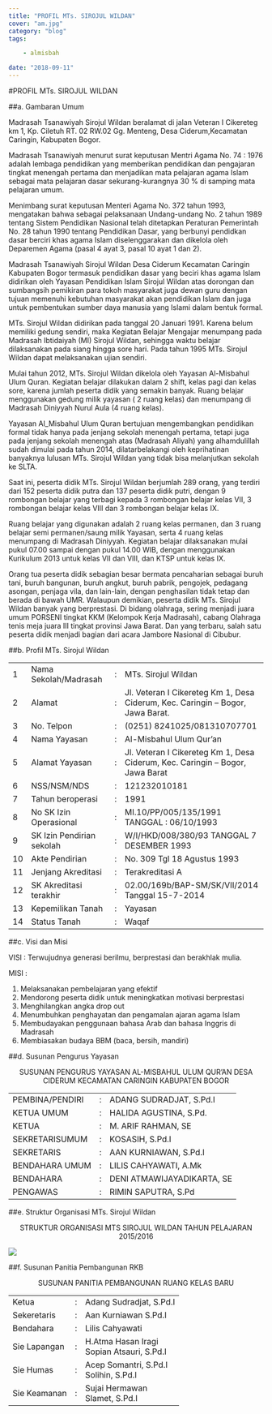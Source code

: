 ```yaml
---
title: "PROFIL MTs. SIROJUL WILDAN"
cover: "am.jpg"
category: "blog"
tags:

    - almisbah

date: "2018-09-11"
---
```



#PROFIL MTs. SIROJUL WILDAN

##a. Gambaran Umum 

Madrasah Tsanawiyah Sirojul Wildan beralamat di jalan Veteran I Cikereteg km 1, Kp. Ciletuh RT. 02 RW.02 Gg. Menteng, Desa Ciderum,Kecamatan Caringin, Kabupaten  Bogor. 

Madrasah Tsanawiyah menurut surat keputusan Mentri Agama No. 74 : 1976 adalah lembaga pendidikan yang memberikan pendidikan dan pengajaran tingkat menengah pertama dan menjadikan mata pelajaran agama Islam sebagai mata pelajaran dasar sekurang-kurangnya 30 % di samping mata pelajaran umum.

Menimbang surat keputusan Menteri Agama No. 372 tahun 1993, mengatakan bahwa sebagai pelaksanaan Undang-undang No. 2 tahun 1989 tentang Sistem Pendidikan Nasional telah ditetapkan Peraturan Pemerintah No. 28 tahun 1990 tentang Pendidikan Dasar, yang berbunyi pendidkan dasar berciri khas agama Islam diselenggarakan dan dikelola oleh Deparemen Agama (pasal 4 ayat 3, pasal 10 ayat 1 dan 2).

Madrasah Tsanawiyah Sirojul Wildan Desa Ciderum Kecamatan Caringin Kabupaten Bogor termasuk pendidikan dasar yang beciri khas agama Islam didirikan oleh Yayasan Pendidikan Islam Sirojul Wildan atas dorongan dan sumbangsih pemikiran para tokoh masyarakat juga dewan guru dengan tujuan memenuhi kebutuhan masyarakat akan pendidikan Islam dan juga untuk pembentukan sumber daya manusia yang Islami dalam bentuk formal.

MTs. Sirojul Wildan didirikan pada tanggal 20 Januari 1991. Karena belum memiliki gedung sendiri, maka Kegiatan Belajar Mengajar menumpang pada Madrasah Ibtidaiyah (MI) Sirojul Wildan, sehingga waktu belajar dilaksanakan pada siang hingga sore hari. Pada tahun 1995 MTs. Sirojul Wildan dapat  melaksanakan ujian sendiri. 

Mulai tahun 2012, MTs. Sirojul Wildan dikelola oleh Yayasan Al-Misbahul Ulum Quran. Kegiatan belajar dilakukan dalam 2 shift, kelas pagi dan kelas sore, karena jumlah peserta didik yang semakin banyak. Ruang belajar menggunakan  gedung milik yayasan ( 2 ruang kelas) dan menumpang di Madrasah Diniyyah Nurul Aula (4 ruang kelas).

Yayasan Al_Misbahul Ulum Quran bertujuan mengembangkan pendidikan formal tidak hanya pada jenjang sekolah menengah pertama, tetapi juga pada jenjang sekolah menengah atas (Madrasah Aliyah) yang alhamdulillah sudah dimulai pada tahun 2014, dilatarbelakangi oleh keprihatinan banyaknya lulusan MTs. Sirojul Wildan yang tidak bisa melanjutkan sekolah ke SLTA.

Saat ini, peserta didik MTs. Sirojul Wildan berjumlah 289 orang, yang terdiri dari 152 peserta didik putra dan 137 peserta didik putri, dengan 9 rombongan belajar yang terbagi kepada 3 rombongan belajar kelas VII, 3 rombongan belajar kelas VIII dan 3 rombongan belajar kelas IX.

Ruang belajar yang digunakan adalah 2 ruang kelas permanen, dan 3 ruang belajar semi permanen/saung milik Yayasan, serta 4 ruang kelas menumpang di Madrasah Diniyyah. Kegiatan belajar dilaksanakan mulai pukul 07.00 sampai dengan pukul 14.00 WIB, dengan menggunakan Kurikulum 2013 untuk kelas VII dan VIII, dan KTSP untuk kelas IX.

Orang tua peserta didik sebagian besar bermata pencaharian sebagai buruh tani, buruh bangunan, buruh angkut, buruh pabrik, pengojek, pedagang asongan, penjaga vila, dan lain-lain, dengan penghasilan tidak tetap dan berada di bawah UMR.
Walaupun demikian,  peserta didik MTs. Sirojul Wildan banyak yang berprestasi. Di bidang olahraga, sering menjadi juara umum PORSENI tingkat KKM (Kelompok Kerja Madrasah), cabang Olahraga tenis meja juara III tingkat provinsi Jawa Barat. Dan yang terbaru, salah satu peserta didik menjadi bagian dari acara Jambore Nasional di Cibubur.


##b. Profil MTs. Sirojul Wildan

|     |                           |     |                                                                                   |
| --- | ------------------------- |:---:| -------------------------------------------------------------------------------   |
| 1   | Nama Sekolah/Madrasah     | :   |  MTs. Sirojul Wildan                                                              |
| 2   | Alamat                    | :   |  Jl. Veteran I Cikereteg Km 1, Desa Ciderum, Kec. Caringin – Bogor, Jawa Barat.   |
| 3   | No. Telpon                | :   |  (0251) 8241025/081310707701                                                      |
| 4   | Nama Yayasan              | :   |  Al-Misbahul Ulum Qur’an                                                          |
| 5   | Alamat Yayasan            | :   |  Jl. Veteran I Cikereteg Km 1, Desa Ciderum, Kec. Caringin – Bogor, Jawa Barat    |
| 6   | NSS/NSM/NDS               | :   |  121232010181                                                                     |
| 7   | Tahun beroperasi          | :   |  1991                                                                             |
| 8   | No SK Izin Operasional    | :   |  MI.10/PP/005/135/1991   TANGGAL : 06/10/1993                                     |
| 9   | SK Izin Pendirian sekolah | :   |  W/I/HKD/008/380/93  TANGGAL 7 DESEMBER 1993                                      |
| 10  | Akte Pendirian            | :   |  No. 309 Tgl 18 Agustus 1993                                                      |
| 11  | Jenjang Akreditasi        | :   |  Terakreditasi A                                                                  |
| 12  | SK Akreditasi terakhir    | :   |  02.00/169b/BAP-SM/SK/VII/2014 Tanggal 15-7-2014                                  |
| 13  | Kepemilikan Tanah         | :   |  Yayasan                                                                          |
| 14  | Status Tanah              | :   |  Waqaf                                                                            |


##c. Visi  dan Misi 

VISI :
Terwujudnya generasi berilmu, berprestasi dan berakhlak mulia.

MISI :
1. Melaksanakan pembelajaran yang efektif 
2. Mendorong peserta didik untuk meningkatkan motivasi berprestasi
3. Menghilangkan angka drop out
4. Menumbuhkan penghayatan dan pengamalan ajaran agama Islam
5. Membudayakan penggunaan bahasa Arab dan bahasa Inggris di Madrasah
6. Membiasakan budaya BBM (baca, bersih, mandiri)


##d. Susunan Pengurus Yayasan

<center>SUSUNAN PENGURUS YAYASAN AL-MISBAHUL ULUM QUR’AN
DESA CIDERUM KECAMATAN CARINGIN
KABUPATEN BOGOR</center>

|                 |     |                             |
| --------------- |:---:| --------------------------- |
| PEMBINA/PENDIRI |  :  | ADANG SUDRADJAT, S.Pd.I     |
| KETUA UMUM      |  :  | HALIDA AGUSTINA, S.Pd.      |
| KETUA           |  :  | M. ARIF RAHMAN, SE          |
| SEKRETARISUMUM  |  :  | KOSASIH, S.Pd.I             |
| SEKRETARIS      |  :  | AAN KURNIAWAN, S.Pd.I       |
| BENDAHARA UMUM  |  :  | LILIS CAHYAWATI, A.Mk       |
| BENDAHARA       |  :  | DENI ATMAWIJAYADIKARTA, SE  |
| PENGAWAS        |  :  | RIMIN SAPUTRA, S.Pd         |


##e. Struktur Organisasi MTs. Sirojul Wildan

<center>STRUKTUR ORGANISASI
MTS SIROJUL WILDAN
TAHUN PELAJARAN 2015/2016</center>


![](struktur_organisasi_mts-sirojul-wildan.png)


##f. Susunan Panitia Pembangunan RKB

<center>SUSUNAN PANITIA PEMBANGUNAN 
RUANG KELAS BARU</center>

|              |       |                                                |
| ------------ | :---: | ---------------------------------------------- |
| Ketua        |   :   | Adang Sudradjat, S.Pd.I                        |
| Sekeretaris  |   :   | Aan Kurniawan S.Pd.I                           |
| Bendahara    |   :   | Lilis Cahyawati                                |
| Sie Lapangan |   :   | H.Atma Hasan Iragi <br> Sopian Atsauri, S.Pd.I |
| Sie Humas    |   :   | Acep Somantri, S.Pd.I <br> Solihin, S.Pd.I     |
| Sie Keamanan |   :   | Sujai Hermawan <br> Slamet, S.Pd.I             |	
